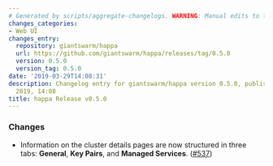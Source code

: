 ```yaml
---
# Generated by scripts/aggregate-changelogs. WARNING: Manual edits to this files will be overwritten.
changes_categories:
- Web UI
changes_entry:
  repository: giantswarm/happa
  url: https://github.com/giantswarm/happa/releases/tag/0.5.0
  version: 0.5.0
  version_tag: 0.5.0
date: '2019-03-29T14:08:31'
description: Changelog entry for giantswarm/happa version 0.5.0, published on 29 March
  2019, 14:08
title: happa Release v0.5.0
---
```


### Changes

- Information on the cluster details pages are now structured in three tabs: **General**, **Key Pairs**, and **Managed Services**. ([#537](https://github.com/giantswarm/happa/pull/537))


